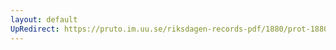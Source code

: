 ```yaml
---
layout: default
UpRedirect: https://pruto.im.uu.se/riksdagen-records-pdf/1880/prot-1880--fk--002/prot-1880--fk--002_004.pdf
---
```

